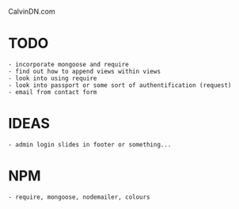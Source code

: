 CalvinDN.com

TODO
==========
	- incorporate mongoose and require
	- find out how to append views within views
	- look into using require
	- look into passport or some sort of authentification (request)
	- email from contact form

IDEAS
==========
	- admin login slides in footer or something...

NPM
==========
	- require, mongoose, nodemailer, colours